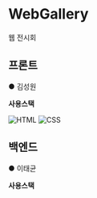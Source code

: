 # WebGallery
웹 전시회

## 프론트
● 김성원

<b>사용스택</b>

![HTML](https://img.shields.io/badge/HTML-E34F26?style=flat-square&logo=HTML5&logoColor=white)
![CSS](https://img.shields.io/badge/CSS-1572B6?style=flat-square&logo=CSS3&logoColor=white)

## 백엔드
● 이태균

<b>사용스택</b>


